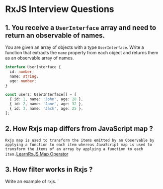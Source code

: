 # RxJS Interview Questions

## 1. You receive a `UserInterface` array and need to return an observable of names.

You are given an array of objects with a type `UserInterface`.
Write a function that extracts the `name` property from each object and returns them as an observable array of names.

```typescript
interface UserInterface {
  id: number;
  name: string;
  age: number;
}

const users: UserInterface[] = [
  { id: 1, name: 'John', age: 28 },
  { id: 2, name: 'Jane', age: 32 },
  { id: 3, name: 'Jack', age: 25 },
];
```
## 2. How Rxjs map differs from JavaScript map ?
`
Rxjs map is used to transform the items emitted by an Observable by applying a function to each item whereas JavaScript map is used to transform the items of an array by applying a function to each item.
`[LearnRxJS Map Operator](https://www.learnrxjs.io/learn-rxjs/operators/transformation/map)


## 3. How filter works in Rxjs ?

Write an example of rxjs.
`
